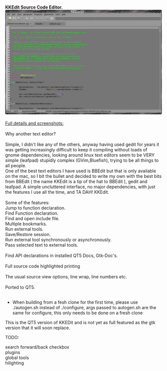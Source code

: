 **KKEdit Source Code Editor.**<br>
![KKEdit](screenshots/main.jpg?raw=true "KKEdit")<br>
<br>
[Full details and screenshots:](https://keithdhedger.github.io/KKEditQT/)<br>
<br>
Why another text editor?<br>
<br>
Simple, I didn't like any of the others, anyway having used gedit for years it was getting increasingly difficult to keep it compiling without loads of gnome dependencies, looking around linux text editors seem to be VERY simple (leafpad) stupidly complex (GVim,Bluefish), trying to be all things to all people.<br>
One of the best text editors I have used is BBEdit but that is only available on the mac, so I bit the bullet and decided to write my own with the best bits from BBEdit ( the name KKEdit is a tip of the hat to BBEdit ), gedit and leafpad. A simple uncluttered interface, no major dependencies, with just the features I use all the time, and TA DAH! KKEdit.<br>
<br>
Some of the features:<br>
Jump to function declaration.<br>
Find Function declaration.<br>
Find and open include file.<br>
Multiple bookmarks.<br>
Run external tools.<br>
Save/Restore session.<br>
Run external tool synchronously or asynchronously.<br>
Pass selected text to external tools.<br>
<br>
Find API declarations in installed QT5 Docs, Gtk-Doc's.<br>
<br>
Full source code highlighted printing<br>
<br>
The usual source view options, line wrap, line numbers etc.<br>
<br>
Ported to QT5.<br>
<br>
+ When building from a fesh clone for the first time, please use ./autogen.sh instead of ./configure, args passed to autogen.sh are the same for configure, this only needs to be done on a fresh clone<br>

This is the QT5 version of KKEDit and is not yet as full featured as the gtk version that it will soon replace.<br>

TODO:

search forward/back checkbox<br>
plugins<br>
global tools<br>
hilighting<br>



